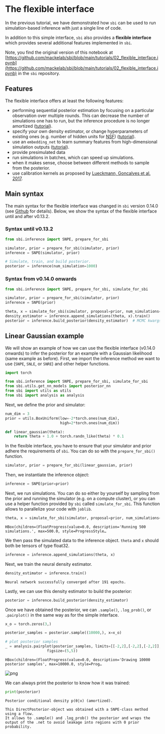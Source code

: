 # The flexible interface

In the previous tutorial, we have demonstrated how `sbi` can be used to run simulation-based inference with just a single line of code.

In addition to this simple interface, `sbi` also provides a **flexible interface** which provides several additional features implemented in `sbi`.

Note, you find the original version of this notebook at [https://github.com/mackelab/sbi/blob/main/tutorials/02_flexible_interface.ipynb](https://github.com/mackelab/sbi/blob/main/tutorials/02_flexible_interface.ipynb) in the `sbi` repository.

## Features

The flexible interface offers at least the following features:

- performing sequential posterior estimation by focusing on a particular observation over multiple rounds. This can decrease the number of simulations one has to run, but the inference procedure is no longer amortized ([tutorial](https://www.mackelab.org/sbi/tutorial/03_multiround_inference/)).    
- specify your own density estimator, or change hyperparameters of existing ones (e.g. number of hidden units for [NSF](https://arxiv.org/abs/1906.04032)) ([tutorial](https://www.mackelab.org/sbi/tutorial/04_density_estimators/)).    
- use an `embedding_net` to learn summary features from high-dimensional simulation outputs ([tutorial](https://www.mackelab.org/sbi/tutorial/05_embedding_net/)).  
- provide presimulated data  
- run simulations in batches, which can speed up simulations.  
- when it makes sense, choose between different methods to sample from the posterior.  
- use calibration kernels as proposed by [Lueckmann, Goncalves et al. 2017](https://arxiv.org/abs/1711.01861).

## Main syntax
The main syntax for the flexible interface was changed in `sbi` version 0.14.0 (see [Github](https://github.com/mackelab/sbi/pull/378) for details). Below, we show the syntax of the flexible interface until and after v0.13.2.

### Syntax until v0.13.2


```python
from sbi.inference import SNPE, prepare_for_sbi

simulator, prior = prepare_for_sbi(simulator, prior)
inference = SNPE(simulator, prior)

# Simulate, train, and build posterior.
posterior = inference(num_simulation=1000)
```

### Syntax from v0.14.0 onwards


```python
from sbi.inference import SNPE, prepare_for_sbi, simulate_for_sbi

simulator, prior = prepare_for_sbi(simulator, prior)
inference = SNPE(prior)

theta, x = simulate_for_sbi(simulator, proposal=prior, num_simulations=1000)
density_estimator = inference.append_simulations(theta, x).train()
posterior = inference.build_posterior(density_estimator)  # MCMC kwargs go here.
```

## Linear Gaussian example

We will show an example of how we can use the flexible interface (v0.14.0 onwards) to infer the posterior for an example with a Gaussian likelihood (same example as before). First, we import the inference method we want to use (`SNPE`, `SNLE`, or `SNRE`) and other helper functions.


```python
import torch

from sbi.inference import SNPE, prepare_for_sbi, simulate_for_sbi
from sbi.utils.get_nn_models import posterior_nn
from sbi import utils as utils
from sbi import analysis as analysis
```

Next, we define the prior and simulator:


```python
num_dim = 3
prior = utils.BoxUniform(low=-2*torch.ones(num_dim), 
                         high=2*torch.ones(num_dim))
```


```python
def linear_gaussian(theta):
    return theta + 1.0 + torch.randn_like(theta) * 0.1
```

In the flexible interface, you have to ensure that your simulator and prior adhere the requirements of `sbi`. You can do so with the `prepare_for_sbi()` function.


```python
simulator, prior = prepare_for_sbi(linear_gaussian, prior)
```

Then, we instantiate the inference object:


```python
inference = SNPE(prior=prior)
```

Next, we run simulations. You can do so either by yourself by sampling from the prior and running the simulator (e.g. on a compute cluster), or you can use a helper function provided by `sbi` called `simulate_for_sbi`. This function allows to parallelize your code with `joblib`.


```python
theta, x = simulate_for_sbi(simulator, proposal=prior, num_simulations=500)
```


    HBox(children=(FloatProgress(value=0.0, description='Running 500 simulations.', max=500.0, style=ProgressStyle…


    


We then pass the simulated data to the inference object. `theta` and `x` should both be tensors of type float32.


```python
inference = inference.append_simulations(theta, x)
```

Next, we train the neural density estimator.


```python
density_estimator = inference.train()
```

    Neural network successfully converged after 191 epochs.


Lastly, we can use this density estimator to build the posterior:


```python
posterior = inference.build_posterior(density_estimator)
```

Once we have obtained the posterior, we can `.sample()`, `.log_prob()`, or `.pairplot()` in the same way as for the simple interface.


```python
x_o = torch.zeros(3,)
```


```python
posterior_samples = posterior.sample((10000,), x=x_o)

# plot posterior samples
_ = analysis.pairplot(posterior_samples, limits=[[-2,2],[-2,2],[-2,2]], 
                   figsize=(5,5))
```


    HBox(children=(FloatProgress(value=0.0, description='Drawing 10000 posterior samples', max=10000.0, style=Prog…


    



![png](02_flexible_interface_files/02_flexible_interface_28_2.png)


We can always print the posterior to know how it was trained:


```python
print(posterior)
```

    Posterior conditional density p(θ|x) (amortized).
    
    This DirectPosterior-object was obtained with a SNPE-class method using a flow.
    It allows to .sample() and .log_prob() the posterior and wraps the output of the .net to avoid leakage into regions with 0 prior probability.

